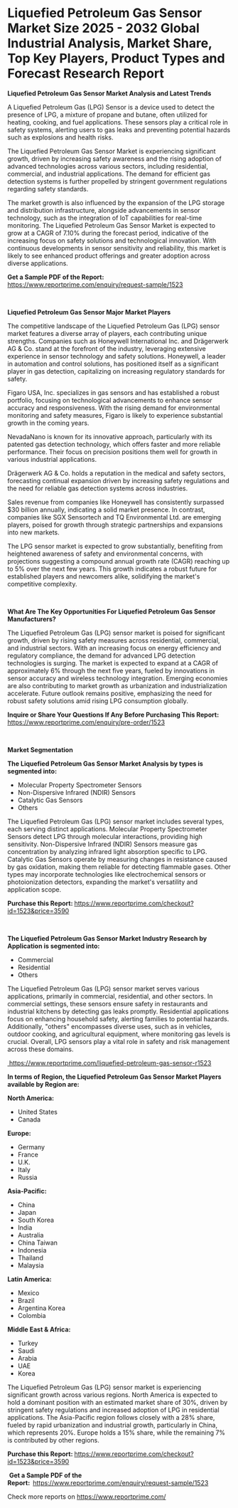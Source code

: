 <p><h1>Liquefied Petroleum Gas Sensor Market Size 2025 - 2032 Global Industrial Analysis, Market Share, Top Key Players, Product Types and Forecast Research Report</h1></p><p><strong>Liquefied Petroleum Gas Sensor Market Analysis and Latest Trends</strong></p>
<p><p>A Liquefied Petroleum Gas (LPG) Sensor is a device used to detect the presence of LPG, a mixture of propane and butane, often utilized for heating, cooking, and fuel applications. These sensors play a critical role in safety systems, alerting users to gas leaks and preventing potential hazards such as explosions and health risks. </p><p>The Liquefied Petroleum Gas Sensor Market is experiencing significant growth, driven by increasing safety awareness and the rising adoption of advanced technologies across various sectors, including residential, commercial, and industrial applications. The demand for efficient gas detection systems is further propelled by stringent government regulations regarding safety standards.</p><p>The market growth is also influenced by the expansion of the LPG storage and distribution infrastructure, alongside advancements in sensor technology, such as the integration of IoT capabilities for real-time monitoring. The Liquefied Petroleum Gas Sensor Market is expected to grow at a CAGR of 7.10% during the forecast period, indicative of the increasing focus on safety solutions and technological innovation. With continuous developments in sensor sensitivity and reliability, this market is likely to see enhanced product offerings and greater adoption across diverse applications.</p></p>
<p><strong>Get a Sample PDF of the Report:&nbsp;</strong> <a href="https://www.reportprime.com/enquiry/request-sample/1523?utm_campaign=3027&utm_medium=2&utm_source=Github&utm_content=ia&utm_term=18032025&utm_id=liquefied-petroleum-gas-sensor">https://www.reportprime.com/enquiry/request-sample/1523</a></p>
<p>&nbsp;</p>
<p><strong>Liquefied Petroleum Gas Sensor Major Market Players</strong></p>
<p><p>The competitive landscape of the Liquefied Petroleum Gas (LPG) sensor market features a diverse array of players, each contributing unique strengths. Companies such as Honeywell International Inc. and Drägerwerk AG & Co. stand at the forefront of the industry, leveraging extensive experience in sensor technology and safety solutions. Honeywell, a leader in automation and control solutions, has positioned itself as a significant player in gas detection, capitalizing on increasing regulatory standards for safety.</p><p>Figaro USA, Inc. specializes in gas sensors and has established a robust portfolio, focusing on technological advancements to enhance sensor accuracy and responsiveness. With the rising demand for environmental monitoring and safety measures, Figaro is likely to experience substantial growth in the coming years.</p><p>NevadaNano is known for its innovative approach, particularly with its patented gas detection technology, which offers faster and more reliable performance. Their focus on precision positions them well for growth in various industrial applications.</p><p>Drägerwerk AG & Co. holds a reputation in the medical and safety sectors, forecasting continual expansion driven by increasing safety regulations and the need for reliable gas detection systems across industries.</p><p>Sales revenue from companies like Honeywell has consistently surpassed $30 billion annually, indicating a solid market presence. In contrast, companies like SGX Sensortech and TQ Environmental Ltd. are emerging players, poised for growth through strategic partnerships and expansions into new markets.</p><p>The LPG sensor market is expected to grow substantially, benefiting from heightened awareness of safety and environmental concerns, with projections suggesting a compound annual growth rate (CAGR) reaching up to 5% over the next few years. This growth indicates a robust future for established players and newcomers alike, solidifying the market's competitive complexity.</p></p>
<p>&nbsp;</p>
<p><strong>What Are The Key Opportunities For Liquefied Petroleum Gas Sensor Manufacturers?</strong></p>
<p><p>The Liquefied Petroleum Gas (LPG) sensor market is poised for significant growth, driven by rising safety measures across residential, commercial, and industrial sectors. With an increasing focus on energy efficiency and regulatory compliance, the demand for advanced LPG detection technologies is surging. The market is expected to expand at a CAGR of approximately 6% through the next five years, fueled by innovations in sensor accuracy and wireless technology integration. Emerging economies are also contributing to market growth as urbanization and industrialization accelerate. Future outlook remains positive, emphasizing the need for robust safety solutions amid rising LPG consumption globally.</p></p>
<p><strong>Inquire or Share Your Questions If Any Before Purchasing This Report:</strong> <a href="https://www.reportprime.com/enquiry/pre-order/1523?utm_campaign=3027&utm_medium=2&utm_source=Github&utm_content=ia&utm_term=18032025&utm_id=liquefied-petroleum-gas-sensor">https://www.reportprime.com/enquiry/pre-order/1523</a></p>
<p>&nbsp;</p>
<p><strong>Market Segmentation</strong></p>
<p><strong>The Liquefied Petroleum Gas Sensor Market Analysis by types is segmented into:</strong></p>
<p><ul><li>Molecular Property Spectrometer Sensors</li><li>Non-Dispersive Infrared (NDIR) Sensors</li><li>Catalytic Gas Sensors</li><li>Others</li></ul></p>
<p><p>The Liquefied Petroleum Gas (LPG) sensor market includes several types, each serving distinct applications. Molecular Property Spectrometer Sensors detect LPG through molecular interactions, providing high sensitivity. Non-Dispersive Infrared (NDIR) Sensors measure gas concentration by analyzing infrared light absorption specific to LPG. Catalytic Gas Sensors operate by measuring changes in resistance caused by gas oxidation, making them reliable for detecting flammable gases. Other types may incorporate technologies like electrochemical sensors or photoionization detectors, expanding the market's versatility and application scope.</p></p>
<p><strong>Purchase this Report:&nbsp;</strong><a href="https://www.reportprime.com/checkout?id=1523&price=3590&utm_campaign=3027&utm_medium=2&utm_source=Github&utm_content=ia&utm_term=18032025&utm_id=liquefied-petroleum-gas-sensor">https://www.reportprime.com/checkout?id=1523&price=3590</a></p>
<p>&nbsp;</p>
<p><strong>The Liquefied Petroleum Gas Sensor Market Industry Research by Application is segmented into:</strong></p>
<p><ul><li>Commercial</li><li>Residential</li><li>Others</li></ul></p>
<p><p>The Liquefied Petroleum Gas (LPG) sensor market serves various applications, primarily in commercial, residential, and other sectors. In commercial settings, these sensors ensure safety in restaurants and industrial kitchens by detecting gas leaks promptly. Residential applications focus on enhancing household safety, alerting families to potential hazards. Additionally, "others" encompasses diverse uses, such as in vehicles, outdoor cooking, and agricultural equipment, where monitoring gas levels is crucial. Overall, LPG sensors play a vital role in safety and risk management across these domains.</p></p>
<p><a href="https://www.reportprime.com/liquefied-petroleum-gas-sensor-r1523?utm_campaign=3027&utm_medium=2&utm_source=Github&utm_content=ia&utm_term=18032025&utm_id=liquefied-petroleum-gas-sensor">&nbsp;https://www.reportprime.com/liquefied-petroleum-gas-sensor-r1523</a></p>
<p><strong>In terms of Region, the Liquefied Petroleum Gas Sensor Market Players available by Region are:</strong></p>
<p>
    <p> <strong> North America: </strong>
        <ul>
            <li>United States</li>
            <li>Canada</li>
        </ul>
        </p> 
    <p> <strong> Europe: </strong>
        <ul>
            <li>Germany</li>
            <li>France</li>
            <li>U.K.</li>
            <li>Italy</li>
            <li>Russia</li>
        </ul>
        </p> 
    <p> <strong> Asia-Pacific: </strong>
        <ul>
            <li>China</li>
            <li>Japan</li>
            <li>South Korea</li>
            <li>India</li>
            <li>Australia</li>
            <li>China Taiwan</li>
            <li>Indonesia</li>
            <li>Thailand</li>
            <li>Malaysia</li>
        </ul>
        </p> 
    <p> <strong> Latin America: </strong>
        <ul>
            <li>Mexico</li>
            <li>Brazil</li>
            <li>Argentina Korea</li>
            <li>Colombia</li>
        </ul>
        </p> 
    <p> <strong> Middle East & Africa: </strong>
        <ul>
            <li>Turkey</li>
            <li>Saudi</li>
            <li>Arabia</li>
            <li>UAE</li>
            <li>Korea</li>
        </ul>
    </p>
    </p>
<p><p>The Liquefied Petroleum Gas (LPG) sensor market is experiencing significant growth across various regions. North America is expected to hold a dominant position with an estimated market share of 30%, driven by stringent safety regulations and increased adoption of LPG in residential applications. The Asia-Pacific region follows closely with a 28% share, fueled by rapid urbanization and industrial growth, particularly in China, which represents 20%. Europe holds a 15% share, while the remaining 7% is contributed by other regions.</p></p>
<p><strong>Purchase this Report: </strong><a href="https://www.reportprime.com/checkout?id=1523&price=3590&utm_campaign=3027&utm_medium=2&utm_source=Github&utm_content=ia&utm_term=18032025&utm_id=liquefied-petroleum-gas-sensor">https://www.reportprime.com/checkout?id=1523&price=3590</a></p>
<p>&nbsp;<strong>Get a Sample PDF of the Report:&nbsp;&nbsp;</strong><a href="https://www.reportprime.com/enquiry/request-sample/1523?utm_campaign=3027&utm_medium=2&utm_source=Github&utm_content=ia&utm_term=18032025&utm_id=liquefied-petroleum-gas-sensor">https://www.reportprime.com/enquiry/request-sample/1523</a></p>
<p><strong></strong></p>
<p>Check more reports on <a href="https://www.reportprime.com/?utm_campaign=3027&utm_medium=2&utm_source=Github&utm_content=ia&utm_term=18032025&utm_id=liquefied-petroleum-gas-sensor">https://www.reportprime.com/</a></p>